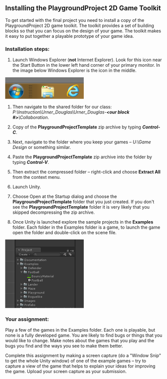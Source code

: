 ## Installing the PlaygroundProject 2D Game Toolkit

To get started with the final project you need to install a copy of the PlaygroundProject 2D game toolkit. The toolkit provides a set of building blocks so that you can focus on the design of your game. The toolkit makes it easy to put together a playable prototype of your game idea.

### Installation steps:

1. Launch Windows Explorer (**not** Internet Explorer). Look for this icon near the Start Button in the lower left hand corner of your primary monitor. In the image below Windows Explorer is the icon in the middle.

 <img src="images/Windows-Explorer.png" width="50%">

1. Then navigate to the shared folder for our class: _P:\Instruction\Urner_Douglas\Urner_Douglas-**<our block #>**\Collaboration_.

1. Copy of the **PlaygroundProjectTemplate** zip archive by typing ***Control-C***.

2. Next, navigate to the folder where you keep your games – _U:\Game Design_ or something similar.

3. Paste the **PlaygroundProjectTemplate** zip archive into the folder by typing ***Control-V***.

2. Then extract the compressed folder – right-click and choose **Extract All** from the context menu.

1. Launch Unity.

1. Choose Open at the Startup dialog and choose the **PlaygroundProjectTemplate** folder that you just created. If you don't see the **PlaygroundProjectTemplate** folder it is very likely that you skipped decompressing the zip archive.

1. Once Unity is launched explore the sample projects in the **Examples** folder. Each folder in the Examples folder is a game, to launch the game open the folder and double-click on the scene file.

 <img src="images/Example-Games.png" width="50%">

### Your assignment:

Play a few of the games in the Examples folder. Each one is playable, but none is a fully developed game. You are likely to find bugs or things that you would like to change. Make notes about the games that you play and the bugs you find and the ways you see to make them better.

Complete this assignment by making a screen capture (do a "Window Snip" to get the whole Unity window) of one of the example games – try to capture a view of the game that helps to explain your ideas for improving the game. Upload your screen capture as your submission.
